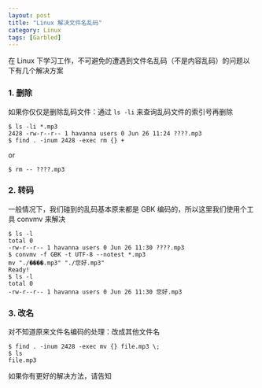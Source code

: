 ```yaml
---
layout: post
title: "Linux 解决文件名乱码"
category: Linux
tags: [Garbled]
---
```



在 Linux 下学习工作，不可避免的遭遇到文件名乱码（不是内容乱码）的问题以下有几个解决方案

### 1. 删除

如果你仅仅是删除乱码文件：通过 `ls -li` 来查询乱码文件的索引号再删除

```
$ ls -li *.mp3
2428 -rw-r--r-- 1 havanna users 0 Jun 26 11:24 ????.mp3
$ find . -inum 2428 -exec rm {} +
```

<!-- more -->

or

    $ rm -- ????.mp3

### 2. 转码

一般情况下，我们碰到的乱码基本原来都是 GBK 编码的，所以这里我们使用个工具 convmv 来解决

```
$ ls -l
total 0
-rw-r--r-- 1 havanna users 0 Jun 26 11:30 ????.mp3
$ convmv -f GBK -t UTF-8 --notest *.mp3
mv "./����.mp3"	"./您好.mp3"
Ready!
$ ls -l
total 0
-rw-r--r-- 1 havanna users 0 Jun 26 11:30 您好.mp3
```

### 3. 改名

对不知道原来文件名编码的处理：改成其他文件名

```
$ find . -inum 2428 -exec mv {} file.mp3 \;
$ ls
file.mp3
```

如果你有更好的解决方法，请告知
